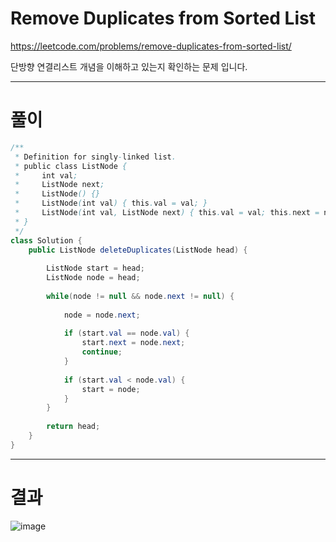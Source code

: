 # Remove Duplicates from Sorted List
https://leetcode.com/problems/remove-duplicates-from-sorted-list/

단방향 연결리스트 개념을 이해하고 있는지 확인하는 문제 입니다.

----

# 풀이

```java
/**
 * Definition for singly-linked list.
 * public class ListNode {
 *     int val;
 *     ListNode next;
 *     ListNode() {}
 *     ListNode(int val) { this.val = val; }
 *     ListNode(int val, ListNode next) { this.val = val; this.next = next; }
 * }
 */
class Solution {
    public ListNode deleteDuplicates(ListNode head) {
        
        ListNode start = head;
        ListNode node = head;
        
        while(node != null && node.next != null) {
            
            node = node.next;
            
            if (start.val == node.val) {
                start.next = node.next;
                continue;
            }
            
            if (start.val < node.val) {
                start = node;
            }
        }
        
        return head;
    }
}
```

----

# 결과

![image](https://user-images.githubusercontent.com/45728407/149058878-d45ab4da-7bd4-4833-98ad-5e4fa93b2d9c.png)
